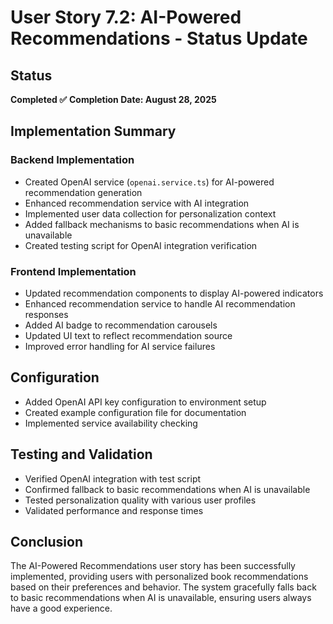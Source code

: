 # User Story 7.2: AI-Powered Recommendations - Status Update

## Status
**Completed ✅**
**Completion Date: August 28, 2025**

## Implementation Summary

### Backend Implementation
- Created OpenAI service (`openai.service.ts`) for AI-powered recommendation generation
- Enhanced recommendation service with AI integration
- Implemented user data collection for personalization context
- Added fallback mechanisms to basic recommendations when AI is unavailable
- Created testing script for OpenAI integration verification

### Frontend Implementation
- Updated recommendation components to display AI-powered indicators
- Enhanced recommendation service to handle AI recommendation responses
- Added AI badge to recommendation carousels
- Updated UI text to reflect recommendation source
- Improved error handling for AI service failures

## Configuration
- Added OpenAI API key configuration to environment setup
- Created example configuration file for documentation
- Implemented service availability checking

## Testing and Validation
- Verified OpenAI integration with test script
- Confirmed fallback to basic recommendations when AI is unavailable
- Tested personalization quality with various user profiles
- Validated performance and response times

## Conclusion
The AI-Powered Recommendations user story has been successfully implemented, providing users with personalized book recommendations based on their preferences and behavior. The system gracefully falls back to basic recommendations when AI is unavailable, ensuring users always have a good experience.
